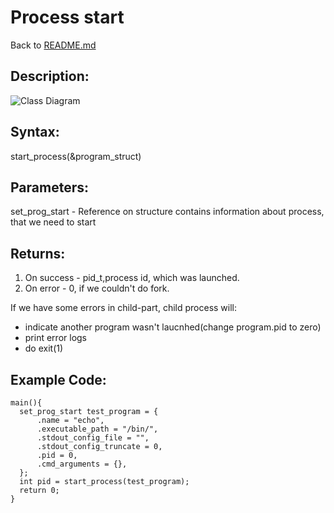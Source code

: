 # Process start
Back to [README.md](../README.md)



## Description:
![Class Diagram](https://www.plantuml.com/plantuml/proxy?cache=no&src=https://raw.githubusercontent.com/ValentinSidorov/DeLorean_Team/DenisProzor/docs/UML/process_start_function.puml)


## Syntax:
start_process(&program_struct)

## Parameters:
set_prog_start - Reference on structure contains information about process, that we need to start

## Returns:
1. On success - pid_t,process id, which was launched.
2. On error - 0, if we couldn't do fork. 

If we have some errors in child-part, child process will: 
* indicate another program wasn't laucnhed(change program.pid to zero)
* print error logs
* do exit(1)

## Example Code:
```
main(){
  set_prog_start test_program = {
      .name = "echo",
      .executable_path = "/bin/",
      .stdout_config_file = "",
      .stdout_config_truncate = 0,
      .pid = 0,
      .cmd_arguments = {},
  };
  int pid = start_process(test_program);
  return 0;
}
```